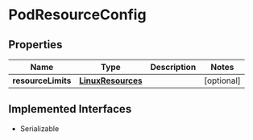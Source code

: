 

# PodResourceConfig


## Properties

| Name | Type | Description | Notes |
|------------ | ------------- | ------------- | -------------|
|**resourceLimits** | [**LinuxResources**](LinuxResources.md) |  |  [optional] |


## Implemented Interfaces

* Serializable


